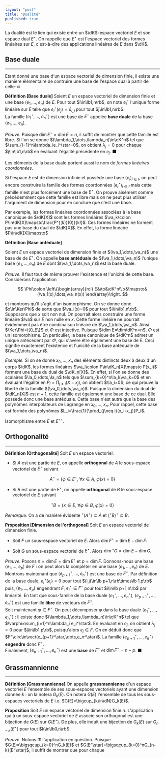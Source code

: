 ```yaml
---
layout: "post"
title: "Dualité"
published: true
---
```



La dualité est le lien qui existe entre un $\dK$-espace vectoriel $E$ et son espace dual $E^\star$. On rappelle que $E^\star$ est l'espace vectoriel des formes linéaires sur $E$, c'est-à-dire des applications linéaires de $E$ dans $\dK$.

## Base duale
---

Etant donné une base d'un espace vectoriel de dimension finie, il existe une manière élémentaire de contruire une base de l'espace dual à partir de celle-ci.

**Définition [Base duale]**
Soient $E$ un espace vectoriel de dimension finie et une base $(e_1,\dots,e_n)$ de $E$. Pour tout $i\in\lb1,n\rb$, on note $e_i^\star$ l'unique forme linéaire sur $E$ telle que $e_i^\star(e_j)=\delta_{i,j}$ pour tout $j\in\lb1,n\rb$.<br/>
La famille $(e_1^\star,\dots,e_n^\star)$ est une base de $E^\star$ appelée **base duale** de la base $(e_1,\dots,e_n)$.

_Preuve._
Puisque $\dim E^\star=\dim E=n$, il suffit de montrer que cette famille est libre. Si l'on se donne $(\lambda_1,\dots,\lambda_n)\in\dK^n$ tel que $\sum_{i=1}^n\lambda_ie_i^\star=0$, on obtient $\lambda_j=0$ pour chaque $j\in\lb1,n\rb$ en évaluant l'égalité précédente en $e_j$. &#x2b1b;

<!-- TODO Donner un exemple -->

Les éléments de la base duale portent aussi le nom de _formes linéaires coordonnées_.

Si l'espace $E$ est de dimension infinie et possède une base $(e_i)_{i\in I}$, <!--TODO Bug mathjax-->on peut encore construire la famille des formes coordonnées $(e_i^\star)_{i\in I}$ mais cette famille n'est plus forcément une base de $E^\star$. On prouve aisément comme précédemment que cette famille est libre mais on ne peut plus utiliser l'argument de dimension pour en conclure que c'est une base.

Par exemple, les formes linéaires coordonnées associées à la base canonique de $\dK[X]$ sont les formes linéaires $\va_k\colon P\in\dK[X]\mapsto\frac{P^{(k)}(0)}{k!}$. Ces formes linéaires ne forment pas une base du dual de $\dK[X]$. En effet, la forme linéaire $P\in\dK[X]\mapsto$

<!-- TODO A terminer-->

**Définition [Base antéduale]**

Soient $E$ un espace vectoriel de dimension finie et $(\va_1,\dots,\va_n)$ une base de de $E^\star$. On appelle **base antéduale** de $(\va_1,\dots,\va_n)$ l'unique base $(e_1,\dots,e_n)$ de $E$ dont $(\va_1,\dots,\va_n)$ est la base duale.

_Preuve._ Il faut tout de même prouver l'existence et l'unicité de cette base. Considérons l'application

$$
\Phi\colon
\left\{\begin{array}{rcl}
E&\to&\dK^n\\
x&\mapsto&(\va_1(x),\dots,\va_n(x))
\end{array}\right.
$$

et montrons qu'il s'agit d'un isomorphisme. On se donne donc $x\in\Ker\Phi$ de sorte que $\va_i(x)=0$ pour tout $i\in\lb1,n\rb$. Supposons que $x$ soit non nul. On pourrait alors construire une forme linéaire $\va$ sur $E$ non nulle en $x$. Cette forme linéaire ne pourrait évidemment pas être combinaison linéaire de $\va_1,\dots,\va_n$. Ainsi $\Ker\Phi=\{0_E\}$ et $\Phi$ est injective. Puisque $\dim E=\dim\dK^n=n$, $\Phi$ est un isomorphisme. En particulier, la base canonique de $\dK^n$ admet un unique antécédent par $\Phi$, qui s'avère être également une base de $E$. Ceci signifie exactement l'existence et l'unicité de la base antéduale de $(\va_1,\dots,\va_n)$.

_Exemple._ Si on se donne $x_0,\dots,x_n$ des éléments distincts deux à deux d'un corps $\dK$, les formes linéaires $\va_i\colon P\in\dK_n[X]\mapsto P(x_i)$ forment une base du dual de $\dK_n[X]$. En effet, si l'on se donne des scalaires $\la_0,\dots,\la_n$ tels que $\sum_{k=0}^n\la_k\va_k=0$ et en évaluant l'égalité en $P_i=\prod_{j\neq i}(X-x_j)$, on obtient $\la_i=0$, ce qui prouve la liberté de la famille $(\va_0,\dots,\va_n)$. Puisque la dimension du dual de $\dK_n[X]$ est $n+1$, cette famille est également une base de ce dual. Elle possède donc une base antéduale. Cette base n'est autre que la base des polynômes interpolateurs de Lagrange en $x_0,\dots,x_n$. Pour rappel, cette base est formée des polynômes $L_i=\frac{1}{\prod_{j\neq i}(x_i-x_j)}P_i$.

Isomorphisme entre $E$ et $E^{\star\star}$.

## Orthogonalité
---

**Définition [Orthogonalité]** Soit $E$ un espace vectoriel.

* Si $A$ est une partie de $E$, on appelle **orthogonal** de $A$ le sous-espace vectoriel de $E^\star$ suivant

$$
A^\circ=\left\lbrace \varphi\in E^\star,\;\forall x\in A,\;\varphi(x)=0\right\rbrace
$$

* Si $B$ est une partie de $E^\star$, on appelle **orthogonal** de $B$ le sous-espace vectoriel de $E$ suivant

$$
{}^\circ B=\left\lbrace x\in E,\;\forall\varphi\in B,\;\varphi(x)=0\right\rbrace
$$

_Remarque._ On a de manière évidente ${}^\circ(A^\circ)\subset A$ et $({}^\circ B)^\circ\subset B$.


**Proposition [Dimension de l'orthogonal]** Soit $E$ un espace vectoriel de dimension finie.

* Soit $F$ un sous-espace vectoriel de $E$. Alors $\dim F^\circ=\dim E-\dim F$.

* Soit $G$ un sous-espace vectoriel de $E^\star$. Alors $\dim {}^\circ G=\dim E-\dim G$.

*Preuve.* Posons $n=\dim E=\dim E^\star$ et $p=\dim F$. Donnons-nous une base $(e_1,\dots,e_p)$ de $F$ : on peut alors la compléter en une base $(e_1,\dots,e_n)$ de $E$.<br/>
Montrons maintenant que $(e_{p+1}^\star,\dots,e_n^\star)$ est une base de $F^\circ$. Par définition de la base duale, $e_i^\star(e_j)=0$ pour tout $(i,j)\in\lb p+1,n\rb\times\lb 1,p\rb$ puis, $(e_1,\dots,e_p)$ engendrant $F$, $e_i^\star\in F^\circ$ pour tout $i\in\lb p+1,n\rb$ par linéarité. En tant que sous-famille de la base duale $(e_1^\star,\dots,e_n^\star)$, $(e_{p+1}^\star,\dots,e_n^\star)$ est une famille **libre** de vecteurs de $F^\circ$.<br/>
Soit maintenant $\varphi\in F^\circ$. On peut décomposer $\varphi$ dans la base duale $(e_1^\star,\dots,e_n^\star)$ : il existe donc $(\lambda_1,\dots,\lambda_n)\in\dK^n$ tel que $\varphi=\sum_{i=1}^n\lambda_i e_i^\star$. En évaluant en $e_j$, on obtient $\lambda_j=0$ pour $j\in\lb1,p\rb$, puisqu'alors $e_j\in F$. On en déduit donc que $F^\circ\in\vect(e_{p+1}^\star,\dots,e_n^\star)$. La famille $(e_{p+1}^\star,\dots,e_n^\star)$ **engendre** donc $F^\circ$.<br/>
Finalement, $(e_{p+1}^\star,\dots,e_n^\star)$ est une **base** de $F^\circ$ et $\dim F^\circ=n-p$. &#x2b1b;

## Grassmannienne
---

**Définition [Grassmannienne]** On appelle **grassmannienne** d'un espace vectoriel $E$ l'ensemble de ses sous-espaces vectoriels ayant une dimension donnée $k$ : on la notera $G_k(E)$. On notera $G(E)$ l'ensemble de tous les sous-espaces vectoriels de $E$ i.e. $G(E)=\bigcup_{k\in\dN}G_k(E)$.

**Proposition** Soit $E$ un espace vectoriel de dimension finie $n$. L'application qui à un sous-espace vectoriel de $E$ associe son orthogonal est une bijection de $G(E)$ sur $G(E^\star)$. De plus, elle induit une bijection de $G_k(E)$ sur $G_{n-k}(E^\star)$ pour tout $k\in\lb0,n\rb$.

*Preuve.* Notons $\Phi$ l'application en question. Puisque $G(E)=\bigsqcup_{k=0}^nG_k(E)$ et $G(E^\star)=\bigsqcup_{k=0}^nG_{n-k}(E^\star)$, il suffit de montrer que pour chaque
